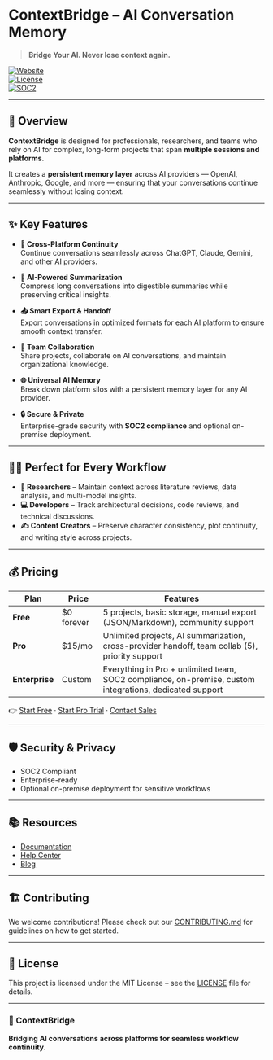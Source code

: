 # ContextBridge – AI Conversation Memory

> **Bridge Your AI. Never lose context again.**

[![Website](https://img.shields.io/badge/Website-context--bridge.com-blue)](https://context-bridge.com)  
[![License](https://img.shields.io/badge/license-MIT-green.svg)](LICENSE)  
[![SOC2](https://img.shields.io/badge/SOC2-Compliant-success)](#security--privacy)

---

## 🚀 Overview

**ContextBridge** is designed for professionals, researchers, and teams who rely on AI for complex, long-form projects that span **multiple sessions and platforms**.

It creates a **persistent memory layer** across AI providers — OpenAI, Anthropic, Google, and more — ensuring that your conversations continue seamlessly without losing context.

---

## ✨ Key Features

- **🔗 Cross-Platform Continuity**  
  Continue conversations seamlessly across ChatGPT, Claude, Gemini, and other AI providers.

- **🧠 AI-Powered Summarization**  
  Compress long conversations into digestible summaries while preserving critical insights.

- **📤 Smart Export & Handoff**  
  Export conversations in optimized formats for each AI platform to ensure smooth context transfer.

- **👥 Team Collaboration**  
  Share projects, collaborate on AI conversations, and maintain organizational knowledge.

- **🌐 Universal AI Memory**  
  Break down platform silos with a persistent memory layer for any AI provider.

- **🔒 Secure & Private**  
  Enterprise-grade security with **SOC2 compliance** and optional on-premise deployment.

---

## 🧑‍💻 Perfect for Every Workflow

- **🔬 Researchers** – Maintain context across literature reviews, data analysis, and multi-model insights.  
- **💻 Developers** – Track architectural decisions, code reviews, and technical discussions.  
- **✍ Content Creators** – Preserve character consistency, plot continuity, and writing style across projects.  

---

## 💰 Pricing

| Plan       | Price       | Features                                                                 |
|------------|------------|--------------------------------------------------------------------------|
| **Free**   | $0 forever | 5 projects, basic storage, manual export (JSON/Markdown), community support |
| **Pro**    | $15/mo     | Unlimited projects, AI summarization, cross-provider handoff, team collab (5), priority support |
| **Enterprise** | Custom | Everything in Pro + unlimited team, SOC2 compliance, on-premise, custom integrations, dedicated support |

👉 [Start Free](https://context-bridge.com/register) · [Start Pro Trial](https://context-bridge.com/register) · [Contact Sales](https://context-bridge.com/contact)

---

## 🛡 Security & Privacy

- SOC2 Compliant  
- Enterprise-ready  
- Optional on-premise deployment for sensitive workflows  

---

## 📚 Resources

- [Documentation](https://context-bridge.com/docs)  
- [Help Center](https://context-bridge.com/support)  
- [Blog](https://context-bridge.com/blog)  

---

## 🏗 Contributing

We welcome contributions! Please check out our [CONTRIBUTING.md](CONTRIBUTING.md) for guidelines on how to get started.

---

## 📄 License

This project is licensed under the MIT License – see the [LICENSE](LICENSE) file for details.

---

### 🌉 ContextBridge
**Bridging AI conversations across platforms for seamless workflow continuity.**


